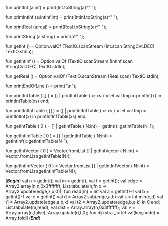 fun printInt (a:int) =
    print(Int.toString(a)^" ");

fun printIntInf (a:IntInf.int) =
    print(IntInf.toString(a)^" ");


fun printReal (a:real) =
    print(Real.toString(a)^" ");

fun printString (a:string) =
    print(a^" ");

fun getInt () =
    Option.valOf (TextIO.scanStream (Int.scan StringCvt.DEC) TextIO.stdIn);

fun getIntInf () =
    Option.valOf (TextIO.scanStream (IntInf.scan StringCvt.DEC) TextIO.stdIn);

fun getReal () =
    Option.valOf (TextIO.scanStream (Real.scan) TextIO.stdIn);

fun printEndOfLine () =
    print("\n");

fun printIntTable ( [] ) = ()
  | printIntTable ( x::xs ) = 
    let
	val tmp = printInt(x)
    in
	printIntTable(xs)
    end;


fun printIntInfTable ( [] ) = ()
  | printIntInfTable ( x::xs ) = 
    let
	val tmp = printIntInf(x)
    in
	printIntInfTable(xs)
    end;

fun getIntTable ( 0 ) = []
  | getIntTable ( N:int) = getInt()::getIntTable(N-1);

fun getIntInfTable ( 0 ) = []
  | getIntInfTable ( N:int) = getIntInf()::getIntInfTable(N-1);

fun getIntVector ( 0 ) =  Vector.fromList []
  | getIntVector ( N:int) = Vector.fromList(getIntTable(N));

fun getIntInfVector ( 0 ) = Vector.fromList []
  | getIntInfVector ( N:int) = Vector.fromList(getIntInfTable(N));


(*****Begin*****)
	val n = getInt();
	val m = getInt();
	val t = getInt();
	val edge = Array2.array(n,n,0x3fffffff);
	List.tabulate(n,fn x => Array2.update(edge,x,x,0));
	fun read(m) = 
	let
		val a = getInt()-1
		val b = getInt()-1
		val c = getInt()
		val d = Array2.sub(edge,a,b)
		val k = Int.min(c,d)
		val t1 = Array2.update(edge,a,b,k)
		val t2 = Array2.update(edge,b,a,k)
	in 
		0 
	end;
	List.tabulate(m,read);
	val dist = Array.array(n,0x3fffffff);
	val v = Array.array(n,false);
	Array.update(d,t,0);
	fun dijkstra _ = 
	let
		val(key,node) = Array.foldli
(*****End*****)

